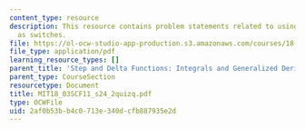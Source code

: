 ```yaml
---
content_type: resource
description: This resource contains problem statements related to using step functions
  as switches.
file: https://ol-ocw-studio-app-production.s3.amazonaws.com/courses/18-03sc-differential-equations-fall-2011/2af0b53bb4c0713e340dcfb887935e2d_MIT18_03SCF11_s24_2quizq.pdf
file_type: application/pdf
learning_resource_types: []
parent_title: 'Step and Delta Functions: Integrals and Generalized Derivatives'
parent_type: CourseSection
resourcetype: Document
title: MIT18_03SCF11_s24_2quizq.pdf
type: OCWFile
uid: 2af0b53b-b4c0-713e-340d-cfb887935e2d
---
```


